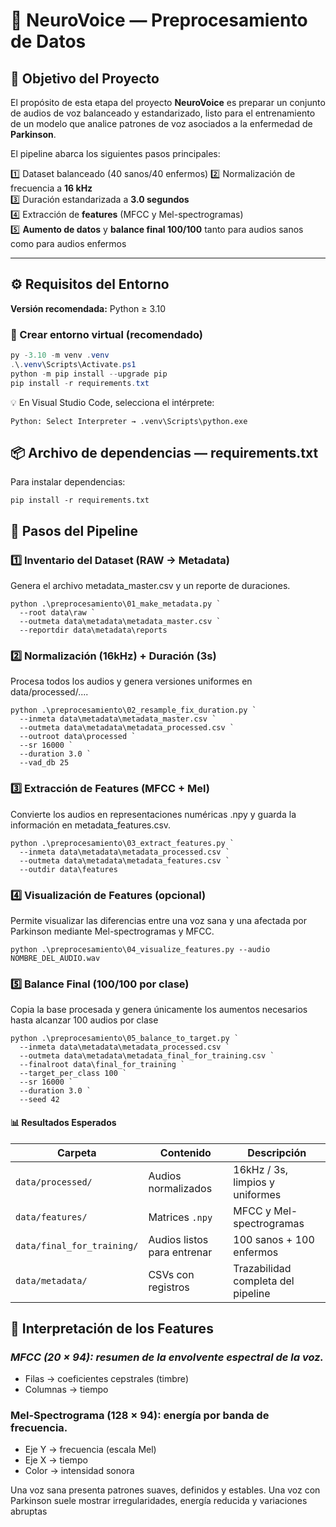 # 🧠 **NeuroVoice — Preprocesamiento de Datos**

## 🎯 **Objetivo del Proyecto**
El propósito de esta etapa del proyecto **NeuroVoice** es preparar un conjunto de audios de voz balanceado y estandarizado, listo para el entrenamiento de un modelo que analice patrones de voz asociados a la enfermedad de **Parkinson**.  

El pipeline abarca los siguientes pasos principales:  

1️⃣ Dataset balanceado (40 sanos/40 enfermos)
2️⃣ Normalización de frecuencia a **16 kHz**  
3️⃣ Duración estandarizada a **3.0 segundos**  
4️⃣ Extracción de **features** (MFCC y Mel-spectrogramas)  
5️⃣ **Aumento de datos** y **balance final 100/100** tanto para audios sanos como para audios enfermos

---

## ⚙️ **Requisitos del Entorno**

**Versión recomendada:** Python ≥ 3.10  

### 🧩 Crear entorno virtual (recomendado)

```powershell
py -3.10 -m venv .venv
.\.venv\Scripts\Activate.ps1
python -m pip install --upgrade pip
pip install -r requirements.txt
```

💡 En Visual Studio Code, selecciona el intérprete:

```Python: Select Interpreter → .venv\Scripts\python.exe```


##  **📦 Archivo de dependencias — requirements.txt**

Para instalar dependencias: 

```pip install -r requirements.txt```




## **🚀 Pasos del Pipeline**
### 1️⃣ Inventario del Dataset (RAW → Metadata)

Genera el archivo metadata_master.csv y un reporte de duraciones.

```
python .\preprocesamiento\01_make_metadata.py `
  --root data\raw `
  --outmeta data\metadata\metadata_master.csv `
  --reportdir data\metadata\reports
```

### 2️⃣ Normalización (16kHz) + Duración (3s)

Procesa todos los audios y genera versiones uniformes en data/processed/....

```
python .\preprocesamiento\02_resample_fix_duration.py `
  --inmeta data\metadata\metadata_master.csv `
  --outmeta data\metadata\metadata_processed.csv `
  --outroot data\processed `
  --sr 16000 `
  --duration 3.0 `
  --vad_db 25
```

### 3️⃣ Extracción de Features (MFCC + Mel)

Convierte los audios en representaciones numéricas .npy y guarda la información en metadata_features.csv.

```
python .\preprocesamiento\03_extract_features.py `
  --inmeta data\metadata\metadata_processed.csv `
  --outmeta data\metadata\metadata_features.csv `
  --outdir data\features
```

### 4️⃣ Visualización de Features (opcional)

Permite visualizar las diferencias entre una voz sana y una afectada por Parkinson mediante Mel-spectrogramas y MFCC.

```python .\preprocesamiento\04_visualize_features.py --audio NOMBRE_DEL_AUDIO.wav```


### 5️⃣ Balance Final (100/100 por clase)

Copia la base procesada y genera únicamente los aumentos necesarios hasta alcanzar 100 audios por clase

```
python .\preprocesamiento\05_balance_to_target.py `
  --inmeta data\metadata\metadata_processed.csv `
  --outmeta data\metadata\metadata_final_for_training.csv `
  --finalroot data\final_for_training `
  --target_per_class 100 `
  --sr 16000 `
  --duration 3.0 `
  --seed 42
```

#### 📊 Resultados Esperados

| Carpeta                    | Contenido                   | Descripción                        |
| -------------------------- | --------------------------- | ---------------------------------- |
| `data/processed/`          | Audios normalizados         | 16kHz / 3s, limpios y uniformes    |
| `data/features/`           | Matrices `.npy`             | MFCC y Mel-spectrogramas           |
| `data/final_for_training/` | Audios listos para entrenar | 100 sanos + 100 enfermos           |
| `data/metadata/`           | CSVs con registros          | Trazabilidad completa del pipeline |


## **🧠 Interpretación de los Features**

### ***MFCC (20 × 94): resumen de la envolvente espectral de la voz.***
- Filas → coeficientes cepstrales (timbre)
- Columnas → tiempo

### **Mel-Spectrograma (128 × 94): energía por banda de frecuencia.**
- Eje Y → frecuencia (escala Mel)
- Eje X → tiempo
- Color → intensidad sonora

Una voz sana presenta patrones suaves, definidos y estables.
Una voz con Parkinson suele mostrar irregularidades, energía reducida y variaciones abruptas